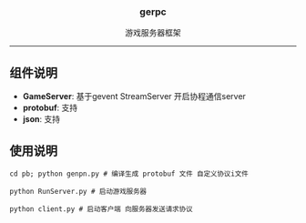 <h3 align="center">gerpc</h3>


<p align="center">
    游戏服务器框架 
</p>

---

## 组件说明

- **GameServer**: 基于gevent StreamServer 开启协程通信server
- **protobuf**: 支持
- **json**: 支持

## 使用说明

```commandline
cd pb; python genpn.py # 编译生成 protobuf 文件 自定义协议i文件

python RunServer.py # 启动游戏服务器

python client.py # 启动客户端 向服务器发送请求协议
 
```